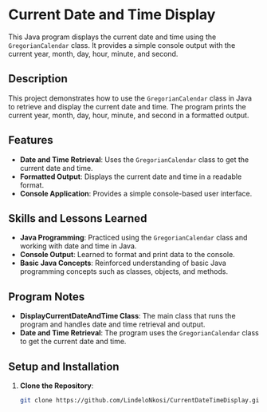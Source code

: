 # Current Date and Time Display

This Java program displays the current date and time using the `GregorianCalendar` class. It provides a simple console output with the current year, month, day, hour, minute, and second.

## Description

This project demonstrates how to use the `GregorianCalendar` class in Java to retrieve and display the current date and time. The program prints the current year, month, day, hour, minute, and second in a formatted output.

## Features

- **Date and Time Retrieval**: Uses the `GregorianCalendar` class to get the current date and time.
- **Formatted Output**: Displays the current date and time in a readable format.
- **Console Application**: Provides a simple console-based user interface.

## Skills and Lessons Learned

- **Java Programming**: Practiced using the `GregorianCalendar` class and working with date and time in Java.
- **Console Output**: Learned to format and print data to the console.
- **Basic Java Concepts**: Reinforced understanding of basic Java programming concepts such as classes, objects, and methods.

## Program Notes

- **DisplayCurrentDateAndTime Class**: The main class that runs the program and handles date and time retrieval and output.
- **Date and Time Retrieval**: The program uses the `GregorianCalendar` class to get the current date and time.

## Setup and Installation

1. **Clone the Repository**:
   ```sh
   git clone https://github.com/LindeloNkosi/CurrentDateTimeDisplay.git
